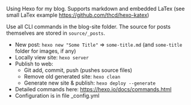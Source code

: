 Using Hexo for my blog. Supports markdown and embedded LaTex (see small LaTex example https://github.com/thcd/hexo-katex)

Use all CLI commands in the blog-site folder. The source for posts themselves are stored in `source/_posts`.

- New post: `hexo new "Some Title"` => `some-title.md` (and   `some-title` folder for images, if any)
- Locally view site: `hexo server`
- Publish to web:
    - Git add, commit, push (pushes source files)
	- Remove old generated site: `hexo clean`
	- Generate new site & publish: `hexo deploy --generate`
- Detailed commands here: https://hexo.io/docs/commands.html
- Configuration is in file _config.yml

